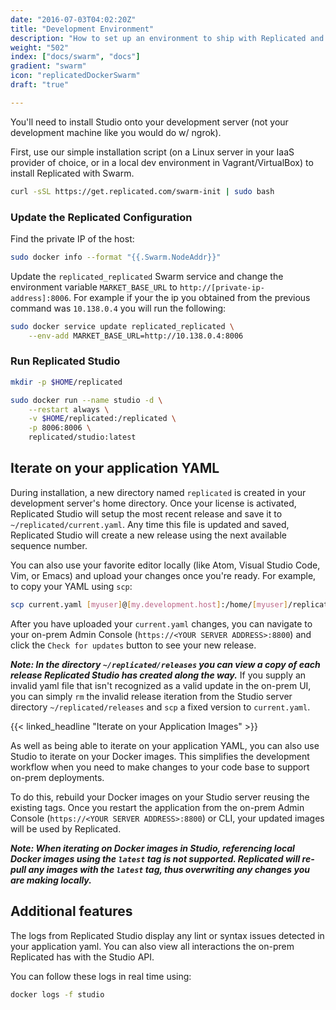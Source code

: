 ```yaml
---
date: "2016-07-03T04:02:20Z"
title: "Development Environment"
description: "How to set up an environment to ship with Replicated and Docker Swarm"
weight: "502"
index: ["docs/swarm", "docs"]
gradient: "swarm"
icon: "replicatedDockerSwarm"
draft: "true"

---
```


You'll need to install Studio onto your development server (not your development machine like you would do w/ ngrok).

First, use our simple installation script (on a Linux server in your IaaS provider of choice, or in a local dev environment in Vagrant/VirtualBox) to install Replicated with Swarm.

```bash
curl -sSL https://get.replicated.com/swarm-init | sudo bash
```

### Update the Replicated Configuration

Find the private IP of the host:

```bash
sudo docker info --format "{{.Swarm.NodeAddr}}"
```

Update the `replicated_replicated` Swarm service and change the environment variable `MARKET_BASE_URL` to `http://[private-ip-address]:8006`. For example if your the ip you obtained from the previous command was `10.138.0.4` you will run the following:

```bash
sudo docker service update replicated_replicated \
    --env-add MARKET_BASE_URL=http://10.138.0.4:8006
```

### Run Replicated Studio

```bash
mkdir -p $HOME/replicated

sudo docker run --name studio -d \
    --restart always \
    -v $HOME/replicated:/replicated \
    -p 8006:8006 \
    replicated/studio:latest
```


## Iterate on your application YAML

During installation, a new directory named `replicated` is created in your development server's home directory. Once your license is activated, Replicated Studio will setup the most recent release and save it to `~/replicated/current.yaml`. Any time this file is updated and saved, Replicated Studio will create a new release using the next available sequence number.

You can also use your favorite editor locally (like Atom, Visual Studio Code, Vim, or Emacs) and upload your changes once you're ready. For example, to copy your YAML using `scp`:

```bash
scp current.yaml [myuser]@[my.development.host]:/home/[myuser]/replicated
```

After you have uploaded your `current.yaml` changes, you can navigate to your on-prem Admin Console (`https://<YOUR SERVER ADDRESS>:8800`) and click the `Check for updates` button to see your new release.

**_Note: In the directory `~/replicated/releases` you can view a copy of each release Replicated Studio has created along the way._**
If you supply an invalid yaml file that isn't recognized as a valid update in the on-prem UI, you can simply `rm` the invalid release iteration from the Studio server directory `~/replicated/releases` and `scp` a fixed version to `current.yaml`.

{{< linked_headline "Iterate on your Application Images" >}}

As well as being able to iterate on your application YAML, you can also use Studio to iterate on your Docker images. This simplifies the development workflow when you need to make changes to your code base to support on-prem deployments.

To do this, rebuild your Docker images on your Studio server reusing the existing tags. Once you restart the application from the on-prem Admin Console (`https://<YOUR SERVER ADDRESS>:8800`) or CLI, your updated images will be used by Replicated.

**_Note: When iterating on Docker images in Studio, referencing local Docker images using the `latest` tag is not supported. Replicated will re-pull any images with the `latest` tag, thus overwriting any changes you are making locally._**

## Additional features

The logs from Replicated Studio display any lint or syntax issues detected in your application yaml. You can also view all interactions the on-prem Replicated has with the Studio API.

You can follow these logs in real time using:

```bash
docker logs -f studio
```
